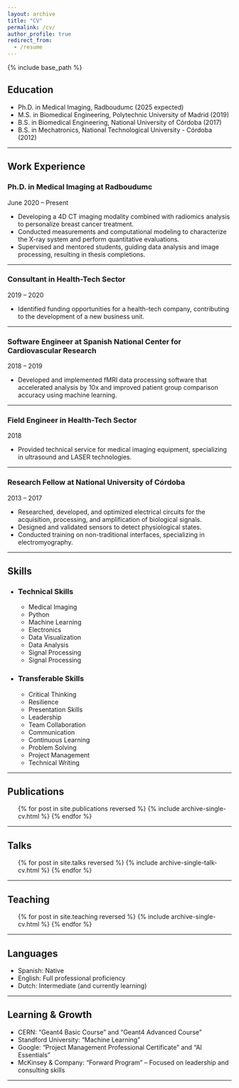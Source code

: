 ```yaml
---
layout: archive
title: "CV"
permalink: /cv/
author_profile: true
redirect_from:
  - /resume
---
```


{% include base_path %}

## Education

- Ph.D. in Medical Imaging, Radboudumc (2025 expected)  
- M.S. in Biomedical Engineering, Polytechnic University of Madrid (2019)  
- B.S. in Biomedical Engineering, National University of Córdoba (2017)  
- B.S. in Mechatronics, National Technological University - Córdoba (2012)

---

## Work Experience

### **Ph.D. in Medical Imaging at Radboudumc**  
June 2020 – Present  
- Developing a 4D CT imaging modality combined with radiomics analysis to personalize breast cancer treatment.  
- Conducted measurements and computational modeling to characterize the X-ray system and perform quantitative evaluations.  
- Supervised and mentored students, guiding data analysis and image processing, resulting in thesis completions.  

---

### **Consultant in Health-Tech Sector**  
2019 – 2020  
- Identified funding opportunities for a health-tech company, contributing to the development of a new business unit.  

---

### **Software Engineer at Spanish National Center for Cardiovascular Research**  
2018 – 2019  
- Developed and implemented fMRI data processing software that accelerated analysis by 10x and improved patient group comparison accuracy using machine learning.  

---

### **Field Engineer in Health-Tech Sector**  
2018  
- Provided technical service for medical imaging equipment, specializing in ultrasound and LASER technologies.  

---

### **Research Fellow at National University of Córdoba**  
2013 – 2017  
- Researched, developed, and optimized electrical circuits for the acquisition, processing, and amplification of biological signals.  
- Designed and validated sensors to detect physiological states.  
- Conducted training on non-traditional interfaces, specializing in electromyography.  

---

## Skills

* ### Technical Skills
  * Medical Imaging
  * Python
  * Machine Learning
  * Electronics
  * Data Visualization
  * Data Analysis
  * Signal Processing
  * Signal Processing
 
* ### Transferable Skills
  * Critical Thinking
  * Resilience
  * Presentation Skills
  * Leadership
  * Team Collaboration
  * Communication
  * Continuous Learning
  * Problem Solving
  * Project Management
  * Technical Writing 

---

## Publications

  <ul>{% for post in site.publications reversed %}
    {% include archive-single-cv.html %}
  {% endfor %}</ul>

---

## Talks

  <ul>{% for post in site.talks reversed %}
    {% include archive-single-talk-cv.html  %}
  {% endfor %}</ul>

---

## Teaching

  <ul>{% for post in site.teaching reversed %}
    {% include archive-single-cv.html %}
  {% endfor %}</ul>

---

## Languages

- Spanish: Native
- English: Full professional proficiency
- Dutch: Intermediate (and currently learning)
  
---

## Learning & Growth

- CERN: “Geant4 Basic Course” and “Geant4 Advanced Course”
- Standford University: “Machine Learning”
- Google: “Project Management Professional Certificate” and “AI Essentials”
- McKinsey & Company: “Forward Program” – Focused on leadership and consulting skills
  
---
